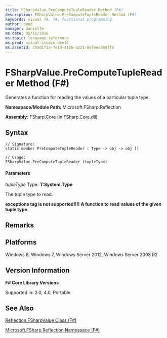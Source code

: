 ```yaml
---
title: FSharpValue.PreComputeTupleReader Method (F#)
description: FSharpValue.PreComputeTupleReader Method (F#)
keywords: visual f#, f#, functional programming
author: dend
manager: danielfe
ms.date: 05/16/2016
ms.topic: language-reference
ms.prod: visual-studio-dev14
ms.assetid: c55d1f1a-7e1d-41c6-a221-8efeede65ffb 
---
```


# FSharpValue.PreComputeTupleReader Method (F#)

Generates a function for reading the values of a particular tuple type.

**Namespace/Module Path:** Microsoft.FSharp.Reflection

**Assembly:** FSharp.Core (in FSharp.Core.dll)


## Syntax

```
// Signature:
static member PreComputeTupleReader : Type -> obj -> obj []

// Usage:
FSharpValue.PreComputeTupleReader (tupleType)
```

#### Parameters
*tupleType*
Type: **T:System.Type**


The tuple type to read.



**exceptions tag is not supported!!!!**
**A function to read values of the given tuple type.**
## Remarks

## Platforms
Windows 8, Windows 7, Windows Server 2012, Windows Server 2008 R2


## Version Information
**F# Core Library Versions**

Supported in: 2.0, 4.0, Portable




## See Also
[Reflection.FSharpValue Class &#40;F&#35;&#41;](Reflection.FSharpValue-Class-%5BFSharp%5D.md)

[Microsoft.FSharp.Reflection Namespace &#40;F&#35;&#41;](Microsoft.FSharp.Reflection-Namespace-%5BFSharp%5D.md)

